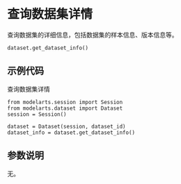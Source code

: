 # 查询数据集详情<a name="modelarts_04_0329"></a>

查询数据集的详细信息，包括数据集的样本信息、版本信息等。

```
dataset.get_dataset_info()
```

## 示例代码<a name="section19408257164312"></a>

查询数据集详情

```
from modelarts.session import Session
from modelarts.dataset import Dataset
session = Session()

dataset = Dataset(session, dataset_id)
dataset_info = dataset.get_dataset_info()
```

## 参数说明<a name="section174869916454"></a>

无。


